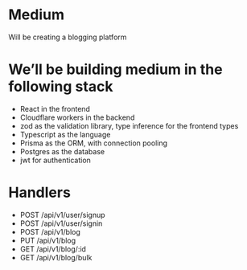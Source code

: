 # Medium
Will be creating a blogging platform

# We’ll be building medium in the following stack

* React in the frontend
* Cloudflare workers in the backend
* zod as the validation library, type inference for the frontend types
* Typescript as the language
* Prisma as the ORM, with connection pooling
* Postgres as the database
* jwt for authentication

# Handlers

* POST /api/v1/user/signup
* POST /api/v1/user/signin
* POST /api/v1/blog
* PUT /api/v1/blog
* GET /api/v1/blog/:id
* GET /api/v1/blog/bulk
 
